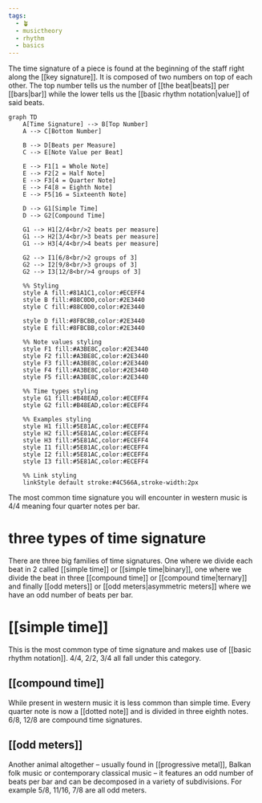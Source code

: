 ```yaml
---
tags:
  - 🪴
  - musictheory
  - rhythm
  - basics
---
```

The time signature of a piece is found at the beginning of the staff right along the [[key signature]]. It is composed of two numbers on top of each other. The top number tells us the number of [[the beat|beats]] per [[bars|bar]] while the lower tells us the [[basic rhythm notation|value]] of said beats.


```mermaid
graph TD
    A[Time Signature] --> B[Top Number]
    A --> C[Bottom Number]
    
    B --> D[Beats per Measure]
    C --> E[Note Value per Beat]
    
    E --> F1[1 = Whole Note]
    E --> F2[2 = Half Note]
    E --> F3[4 = Quarter Note]
    E --> F4[8 = Eighth Note]
    E --> F5[16 = Sixteenth Note]
    
    D --> G1[Simple Time]
    D --> G2[Compound Time]
    
    G1 --> H1[2/4<br/>2 beats per measure]
    G1 --> H2[3/4<br/>3 beats per measure]
    G1 --> H3[4/4<br/>4 beats per measure]
    
    G2 --> I1[6/8<br/>2 groups of 3]
    G2 --> I2[9/8<br/>3 groups of 3]
    G2 --> I3[12/8<br/>4 groups of 3]
    
    %% Styling
    style A fill:#81A1C1,color:#ECEFF4
    style B fill:#88C0D0,color:#2E3440
    style C fill:#88C0D0,color:#2E3440
    
    style D fill:#8FBCBB,color:#2E3440
    style E fill:#8FBCBB,color:#2E3440
    
    %% Note values styling
    style F1 fill:#A3BE8C,color:#2E3440
    style F2 fill:#A3BE8C,color:#2E3440
    style F3 fill:#A3BE8C,color:#2E3440
    style F4 fill:#A3BE8C,color:#2E3440
    style F5 fill:#A3BE8C,color:#2E3440
    
    %% Time types styling
    style G1 fill:#B48EAD,color:#ECEFF4
    style G2 fill:#B48EAD,color:#ECEFF4
    
    %% Examples styling
    style H1 fill:#5E81AC,color:#ECEFF4
    style H2 fill:#5E81AC,color:#ECEFF4
    style H3 fill:#5E81AC,color:#ECEFF4
    style I1 fill:#5E81AC,color:#ECEFF4
    style I2 fill:#5E81AC,color:#ECEFF4
    style I3 fill:#5E81AC,color:#ECEFF4
    
    %% Link styling
    linkStyle default stroke:#4C566A,stroke-width:2px
``` 
The most common time signature you will encounter in western music is 4/4 meaning four quarter notes per bar.

# three types of time signature
There are three big families of time signatures. One where we divide each beat in 2 called [[simple time]] or [[simple time|binary]], one where we divide the beat in three [[compound time]] or [[compound time|ternary]] and finally [[odd meters]] or [[odd meters|asymmetric meters]] where we have an odd number of beats per bar.

# [[simple time]]
This is the most common type of time signature and makes use of [[basic rhythm notation]]. 4/4, 2/2, 3/4 all fall under this category.

## [[compound time]]
While present in western music it is less common than simple time. Every quarter note is now a [[dotted note]] and is divided in three eighth notes. 6/8, 12/8 are compound time signatures.

## [[odd meters]]
Another animal altogether – usually found in [[progressive metal]], Balkan folk music or contemporary classical music – it features an odd number of beats per bar and can be decomposed in a variety of subdivisions. For example 5/8, 11/16, 7/8 are all odd meters.
